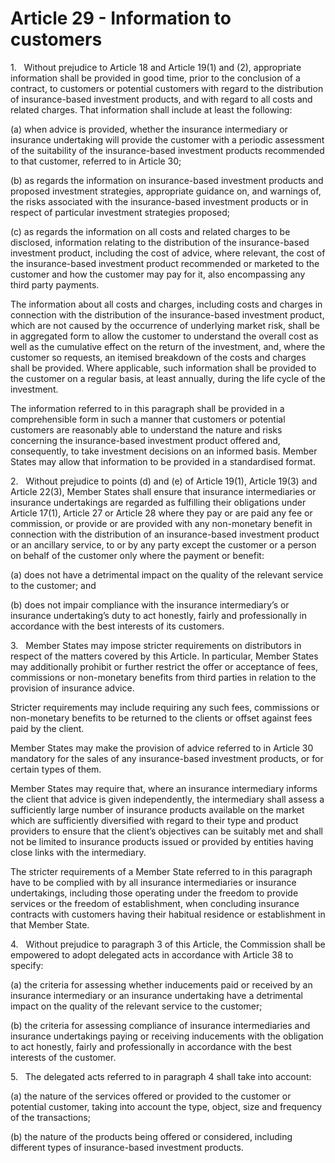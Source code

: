 # Article 29 - Information to customers


1.   Without prejudice to Article 18 and Article 19(1) and (2), appropriate information shall be provided in good time, prior to the conclusion of a contract, to customers or potential customers with regard to the distribution of insurance-based investment products, and with regard to all costs and related charges. That information shall include at least the following:

(a) when advice is provided, whether the insurance intermediary or insurance undertaking will provide the customer with a periodic assessment of the suitability of the insurance-based investment products recommended to that customer, referred to in Article 30;

(b) as regards the information on insurance-based investment products and proposed investment strategies, appropriate guidance on, and warnings of, the risks associated with the insurance-based investment products or in respect of particular investment strategies proposed;

(c) as regards the information on all costs and related charges to be disclosed, information relating to the distribution of the insurance-based investment product, including the cost of advice, where relevant, the cost of the insurance-based investment product recommended or marketed to the customer and how the customer may pay for it, also encompassing any third party payments.

The information about all costs and charges, including costs and charges in connection with the distribution of the insurance-based investment product, which are not caused by the occurrence of underlying market risk, shall be in aggregated form to allow the customer to understand the overall cost as well as the cumulative effect on the return of the investment, and, where the customer so requests, an itemised breakdown of the costs and charges shall be provided. Where applicable, such information shall be provided to the customer on a regular basis, at least annually, during the life cycle of the investment.

The information referred to in this paragraph shall be provided in a comprehensible form in such a manner that customers or potential customers are reasonably able to understand the nature and risks concerning the insurance-based investment product offered and, consequently, to take investment decisions on an informed basis. Member States may allow that information to be provided in a standardised format.

2.   Without prejudice to points (d) and (e) of Article 19(1), Article 19(3) and Article 22(3), Member States shall ensure that insurance intermediaries or insurance undertakings are regarded as fulfilling their obligations under Article 17(1), Article 27 or Article 28 where they pay or are paid any fee or commission, or provide or are provided with any non-monetary benefit in connection with the distribution of an insurance-based investment product or an ancillary service, to or by any party except the customer or a person on behalf of the customer only where the payment or benefit:

(a) does not have a detrimental impact on the quality of the relevant service to the customer; and

(b) does not impair compliance with the insurance intermediary’s or insurance undertaking’s duty to act honestly, fairly and professionally in accordance with the best interests of its customers.

3.   Member States may impose stricter requirements on distributors in respect of the matters covered by this Article. In particular, Member States may additionally prohibit or further restrict the offer or acceptance of fees, commissions or non-monetary benefits from third parties in relation to the provision of insurance advice.

Stricter requirements may include requiring any such fees, commissions or non-monetary benefits to be returned to the clients or offset against fees paid by the client.

Member States may make the provision of advice referred to in Article 30 mandatory for the sales of any insurance-based investment products, or for certain types of them.

Member States may require that, where an insurance intermediary informs the client that advice is given independently, the intermediary shall assess a sufficiently large number of insurance products available on the market which are sufficiently diversified with regard to their type and product providers to ensure that the client’s objectives can be suitably met and shall not be limited to insurance products issued or provided by entities having close links with the intermediary.

The stricter requirements of a Member State referred to in this paragraph have to be complied with by all insurance intermediaries or insurance undertakings, including those operating under the freedom to provide services or the freedom of establishment, when concluding insurance contracts with customers having their habitual residence or establishment in that Member State.

4.   Without prejudice to paragraph 3 of this Article, the Commission shall be empowered to adopt delegated acts in accordance with Article 38 to specify:

(a) the criteria for assessing whether inducements paid or received by an insurance intermediary or an insurance undertaking have a detrimental impact on the quality of the relevant service to the customer;

(b) the criteria for assessing compliance of insurance intermediaries and insurance undertakings paying or receiving inducements with the obligation to act honestly, fairly and professionally in accordance with the best interests of the customer.

5.   The delegated acts referred to in paragraph 4 shall take into account:

(a) the nature of the services offered or provided to the customer or potential customer, taking into account the type, object, size and frequency of the transactions;

(b) the nature of the products being offered or considered, including different types of insurance-based investment products.
